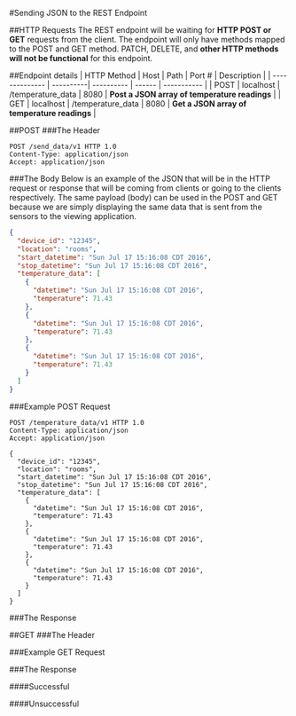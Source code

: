 #Sending JSON to the REST Endpoint

##HTTP Requests
The REST endpoint will be waiting for **HTTP POST or GET** requests from the client. The endpoint will only have methods mapped to the POST and GET method. PATCH, DELETE, and **other HTTP methods will not be functional** for this endpoint.

##Endpoint details
| HTTP Method    | Host      | Path              | Port # | Description |
| -------------- | ----------| ----------        | ------ | ----------- |
| POST           | localhost | /temperature_data | 8080   | **Post a JSON array of temperature readings** |
| GET            | localhost | /temperature_data | 8080   | **Get a JSON array of temperature readings** |

##POST
###The Header
``` http
POST /send_data/v1 HTTP 1.0
Content-Type: application/json
Accept: application/json
```

###The Body
Below is an example of the JSON that will be in the HTTP request or response that will be coming from clients or going to the clients respectively. The same payload (body) can be used in the POST and GET because we are simply displaying the same data that is sent from the sensors to the viewing application.

``` json
{
  "device_id": "12345",
  "location": "rooms",
  "start_datetime": "Sun Jul 17 15:16:08 CDT 2016",
  "stop_datetime": "Sun Jul 17 15:16:08 CDT 2016",
  "temperature_data": [
    {
      "datetime": "Sun Jul 17 15:16:08 CDT 2016",
      "temperature": 71.43
    },
    {
      "datetime": "Sun Jul 17 15:16:08 CDT 2016",
      "temperature": 71.43
    },
    {
      "datetime": "Sun Jul 17 15:16:08 CDT 2016",
      "temperature": 71.43
    }
  ]
}
```

###Example POST Request
```http
POST /temperature_data/v1 HTTP 1.0
Content-Type: application/json
Accept: application/json

{
  "device_id": "12345",
  "location": "rooms",
  "start_datetime": "Sun Jul 17 15:16:08 CDT 2016",
  "stop_datetime": "Sun Jul 17 15:16:08 CDT 2016",
  "temperature_data": [
    {
      "datetime": "Sun Jul 17 15:16:08 CDT 2016",
      "temperature": 71.43
    },
    {
      "datetime": "Sun Jul 17 15:16:08 CDT 2016",
      "temperature": 71.43
    },
    {
      "datetime": "Sun Jul 17 15:16:08 CDT 2016",
      "temperature": 71.43
    }
  ]
}
```

###The Response

##GET
###The Header

###Example GET Request

###The Response

####Successful

####Unsuccessful


